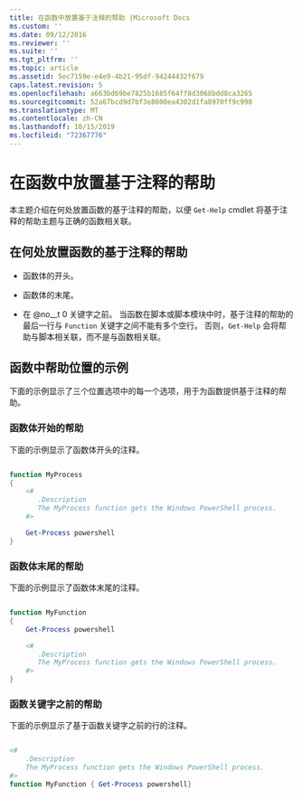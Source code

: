 ```yaml
---
title: 在函数中放置基于注释的帮助 |Microsoft Docs
ms.custom: ''
ms.date: 09/12/2016
ms.reviewer: ''
ms.suite: ''
ms.tgt_pltfrm: ''
ms.topic: article
ms.assetid: 5ec7159e-e4e9-4b21-95df-94244432f679
caps.latest.revision: 5
ms.openlocfilehash: a663bd69be7825b1685f64ff8d3068bdd8ca3265
ms.sourcegitcommit: 52a67bcd9d7bf3e8600ea4302d1fa8970ff9c998
ms.translationtype: MT
ms.contentlocale: zh-CN
ms.lasthandoff: 10/15/2019
ms.locfileid: "72367776"
---
```

# <a name="placing-comment-based-help-in-functions"></a>在函数中放置基于注释的帮助

本主题介绍在何处放置函数的基于注释的帮助，以便 `Get-Help` cmdlet 将基于注释的帮助主题与正确的函数相关联。

## <a name="where-to-place-comment-based-help-for-a-function"></a>在何处放置函数的基于注释的帮助

- 函数体的开头。

- 函数体的末尾。

- 在 @no__t 0 关键字之前。 当函数在脚本或脚本模块中时，基于注释的帮助的最后一行与 `Function` 关键字之间不能有多个空行。 否则，`Get-Help` 会将帮助与脚本相关联，而不是与函数相关联。

## <a name="examples-of-help-placement-in-a-function"></a>函数中帮助位置的示例

 下面的示例显示了三个位置选项中的每一个选项，用于为函数提供基于注释的帮助。

### <a name="help-at-the-beginning-of-a-function-body"></a>函数体开始的帮助

 下面的示例显示了函数体开头的注释。

```powershell

function MyProcess
{
    <#
       .Description
       The MyProcess function gets the Windows PowerShell process.
    #>

    Get-Process powershell
}

```

### <a name="help-at-the-end-of-a-function-body"></a>函数体末尾的帮助

 下面的示例显示了函数体末尾的注释。

```powershell

function MyFunction
{
    Get-Process powershell

    <#
       .Description
       The MyProcess function gets the Windows PowerShell process.
    #>
}

```

### <a name="help-before-the-function-keyword"></a>函数关键字之前的帮助

 下面的示例显示了基于函数关键字之前的行的注释。

```powershell

<#
    .Description
    The MyProcess function gets the Windows PowerShell process.
#>
function MyFunction { Get-Process powershell}

```